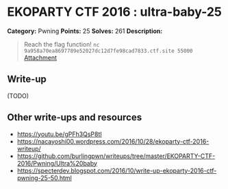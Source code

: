 # EKOPARTY CTF 2016 : ultra-baby-25

**Category:** Pwning
**Points:** 25
**Solves:** 261
**Description:**

> Reach the flag function!
> `nc 9a958a70ea8697789e52027dc12d7fe98cad7833.ctf.site 55000`
> [Attachment](pwn25.zip)


## Write-up

(TODO)

## Other write-ups and resources

* https://youtu.be/gPFh3QsP8tI
* https://nacayoshi00.wordpress.com/2016/10/28/ekoparty-ctf-2016-writeup/
* https://github.com/burlingpwn/writeups/tree/master/EKOPARTY-CTF-2016/Pwning/Ultra%20baby
* https://specterdev.blogspot.com/2016/10/write-up-ekoparty-2016-ctf-pwning-25-50.html
